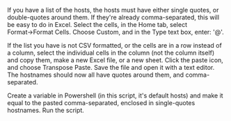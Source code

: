 If you have a list of the hosts, the hosts must have either single quotes, or double-quotes around them.  If they're already comma-separated, this will be easy to do in Excel.
Select the cells, in the Home tab, select Format→Format Cells.  Choose Custom, and in the Type text box, enter: '@'.

If the list you have is not CSV formatted, or the cells are in a row instead of a column, select the individual cells in the column (not the column itself) and copy them, make a new Excel file, or a new sheet.  Click the paste icon, and choose Transpose Paste.
Save the file and open it with a text editor.  The hostnames should now all have quotes around them, and comma-separated.

Create a variable in Powershell (in this script, it's default hosts) and make it equal to the pasted comma-separated, enclosed in single-quotes hostnames.
Run the script.
